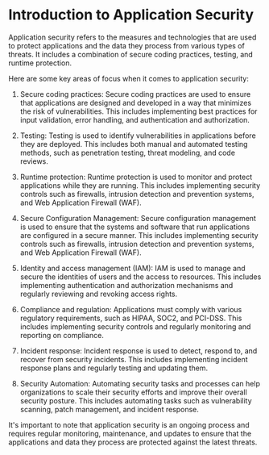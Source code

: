 # Introduction to Application Security

Application security refers to the measures and technologies that are used to protect applications and the data they
process from various types of threats. It includes a combination of secure coding practices, testing, and runtime
protection.

Here are some key areas of focus when it comes to application security:

1. Secure coding practices: Secure coding practices are used to ensure that applications are designed and developed in a
   way that minimizes the risk of vulnerabilities. This includes implementing best practices for input validation, error
   handling, and authentication and authorization.

2. Testing: Testing is used to identify vulnerabilities in applications before they are deployed. This includes both
   manual and automated testing methods, such as penetration testing, threat modeling, and code reviews.

3. Runtime protection: Runtime protection is used to monitor and protect applications while they are running. This
   includes implementing security controls such as firewalls, intrusion detection and prevention systems, and Web
   Application Firewall (WAF).

4. Secure Configuration Management: Secure configuration management is used to ensure that the systems and software that
   run applications are configured in a secure manner. This includes implementing security controls such as firewalls,
   intrusion detection and prevention systems, and Web Application Firewall (WAF).

5. Identity and access management (IAM): IAM is used to manage and secure the identities of users and the access to
   resources. This includes implementing authentication and authorization mechanisms and regularly reviewing and
   revoking access rights.

6. Compliance and regulation: Applications must comply with various regulatory requirements, such as HIPAA, SOC2, and
   PCI-DSS. This includes implementing security controls and regularly monitoring and reporting on compliance.

7. Incident response: Incident response is used to detect, respond to, and recover from security incidents. This
   includes implementing incident response plans and regularly testing and updating them.

8. Security Automation: Automating security tasks and processes can help organizations to scale their security efforts
   and improve their overall security posture. This includes automating tasks such as vulnerability scanning, patch
   management, and incident response.

It's important to note that application security is an ongoing process and requires regular monitoring, maintenance, and
updates to ensure that the applications and data they process are protected against the latest threats.
